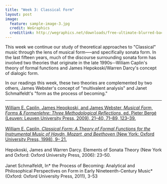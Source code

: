 ```yaml
---
title: "Week 3: Classical Form"
layout: post
image:
  feature: sample-image-3.jpg
  credit: WeGraphics
  creditlink: http://wegraphics.net/downloads/free-ultimate-blurred-background-pack/
---
```


This week we continue our study of theoretical approaches to "Classical" music through the lens of musical form—–and specifically sonata form. In the last fifteen years, much of the discourse surrounding sonata form has involved two theories that originate in the late 1990s--Wiliam Caplin's theory of formal functions and James Hepokoski/Warren Darcy's concept of dialogic form.

In our readings this week, these two theories are complemented by two others, James Webster's concept of "multivalent analysis" and Janet Schmalfeldt's "form as the process of becoming."

- - -

[William E. Caplin, James Hepokoski, and James Webster, *Musical Form, Forms & Formenlehre: Three Methodological Reflections*, ed. Pieter Bergé (Leuven: Leuven University Press, 2009), 21–40, 71–89, 123–39.](https://www.dropbox.com/s/1qgeuggag5nr8oi/Caplin%20et%20al.%20-%202010%20-%20Musical%20Form%2C%20Forms%20%26%20Formenlehre%20-%20paperback%20Thre.pdf?dl=0) 
<br><br>
[William E. Caplin, *Classical Form: A Theory of Formal Functions for the Instrumental Music of Haydn, Mozart, and Beethoven* (New York: Oxford University Press, 1998), 9– 21.](https://www.dropbox.com/s/wflq761bamxz4r8/Caplin-Classical%20form%20%281998%29.pdf?dl=0) 
<br><br>
Hepokoski, James and Warren Darcy. Elements of Sonata Theory (New York and Oxford: Oxford University Press, 2006): 23–50.
<br><br>
Janet Schmalfeldt, In* the Process of Becoming: Analytical and Philosophical Perspectives on Form in Early Nineteenth-Century Music* (Oxford: Oxford University Press, 2011), 3-53 